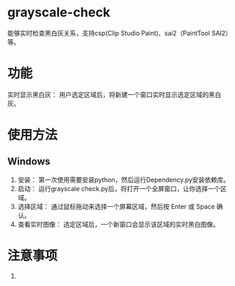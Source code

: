# grayscale-check
能够实时检查黑白灰关系，支持csp(Clip Studio Paint)、sai2（PaintTool SAI2）等。
# 功能
实时显示黑白灰： 用户选定区域后，将新建一个窗口实时显示选定区域的黑白灰。
# 使用方法
## Windows
1. 安装： 第一次使用需要安装python，然后运行Dependency.py安装依赖库。
2. 启动： 运行grayscale check.py后，将打开一个全屏窗口，让你选择一个区域。
3. 选择区域： 通过鼠标拖动来选择一个屏幕区域，然后按 Enter 或 Space 确认。
4. 查看实时图像： 选定区域后，一个新窗口会显示该区域的实时黑白图像。
# 注意事项
1.
